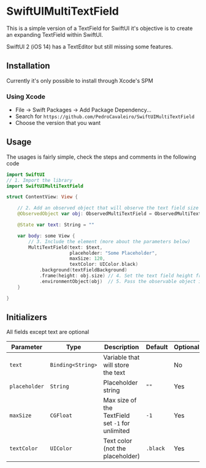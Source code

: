 # SwiftUIMultiTextField

This is a simple version of a TextField for SwiftUI it's objective is to create an expanding TextField within SwiftUI.

SwiftUI 2 (iOS 14) has a TextEditor but still missing some features.

## Installation

Currently it's only possible to install through Xcode's SPM

### Using Xcode

* File -> Swift Packages -> Add Package Dependency...
* Search for `https://github.com/PedroCavaleiro/SwiftUIMultiTextField`
* Choose the version that you want

## Usage

The usages is fairly simple, check the steps and comments in the following code

```swift
import SwiftUI
// 1. Import the library
import SwiftUIMultiTextField

struct ContentView: View {

    // 2. Add an observed object that will observe the text field size
    @ObservedObject var obj: ObservedMultiTextField = ObservedMultiTextField()

    @State var text: String = ""

    var body: some View {
        // 3. Include the element (more about the parameters below)
        MultiTextField(text: $text,
                       placeholder: "Some Placeholder",
                       maxSize: 120,
                       textColor: UIColor.black)
            .background(textFieldBackground)
            .frame(height: obj.size) // 4. Set the text field height from the object
            .environmentObject(obj)  // 5. Pass the observable object in step 2
    }

}
```

## Initializers

All fields except text are optional

| Parameter     | Type              | Description                                      | Default  | Optional |
| ------------- | ----------------- | ------------------------------------------------ | -------- | -------- |
| `text`        | `Binding<String>` | Variable that will store the text                |          | No       |
| `placeholder` | `String`          | Placeholder string                               | `""`     | Yes      |
| `maxSize`     | `CGFloat`         | Max size of the TextField set `-1` for unlimited | `-1`     | Yes      |
| `textColor`   | `UIColor`         | Text color (not the placeholder)                 | `.black` | Yes      |
